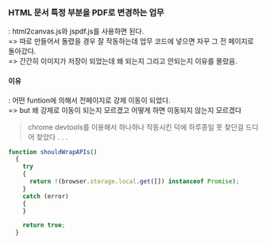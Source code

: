 ### HTML 문서 특정 부분을 PDF로 변경하는 업무
: html2canvas.js와 jspdf.js를 사용하면 된다.\
=> 따로 만들어서 돌렸을 경우 잘 작동하는데 업무 코드에 넣으면 자꾸 그 전 페이지로 돌아갔다.\
=> 간간히 이미지가 저장이 되었는데 왜 되는지 그리고 안되는지 이유를 몰랐음.
#### 이유
: 어떤 funtion에 의해서 전페이지로 강제 이동이 되었다.\
=> but 왜 강제로 이동이 되는지 모르겠고 어떻게 하면 이동되지 않는지 모르겠다
> chrome devtools를 이용해서 하나하나 작동시킨 덕에 하루종일 못 찾던걸 드디어 찾았다 . . .
``` js
function shouldWrapAPIs()
  {
    try
    {
      return !(browser.storage.local.get([]) instanceof Promise);
    }
    catch (error)
    {
    }

    return true;
  }
```